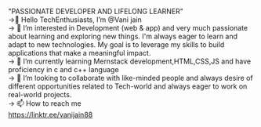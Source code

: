 "PASSIONATE DEVELOPER AND LIFELONG LEARNER"
<br>
->👋 Hello TechEnthusiasts, I’m @Vani jain
<br>
-> 👀 I’m interested in Development (web & app)
     and very much passionate about learning and exploring new things.
     I'm always eager to learn and adapt to new technologies.
     My goal is to leverage my skills to build applications that make a meaningful impact.
<br>
-> 🌱 I’m currently learning Mernstack development,HTML,CSS,JS
     and have proficiency in c and c++ language 
<br>
-> 💞️ I’m looking to collaborate with like-minded people and
     always desire of different opportunities related to Tech-world
     and always eager to work on real-world projects.
<br>
-> 📫 How to reach me
<br>
https://linktr.ee/vanijain88
  
<!---
vani692/vani692 is a ✨ special ✨ repository because its `README.md` (this file) appears on your GitHub profile.
You can click the Preview link to take a look at your changes.
--->
